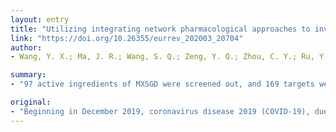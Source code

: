 ```yaml
---
layout: entry
title: "Utilizing integrating network pharmacological approaches to investigate the potential mechanism of Ma Xing Shi Gan Decoction in treating COVID-19"
link: "https://doi.org/10.26355/eurrev_202003_20704"
author:
- Wang, Y. X.; Ma, J. R.; Wang, S. Q.; Zeng, Y. Q.; Zhou, C. Y.; Ru, Y. H.; Zhang, L.; Lu, Z. G.; Wu, M. H.; Li, H.

summary:
- "97 active ingredients of MXSGD were screened out, and 169 targets were predicted. The protein-protein interaction network exhibited hub targets. KEGG enrichment analysis indicated that the targets were significantly enriched in inflammation-related pathways, immunomodulation related pathways, and viral infection-related pathway. Ma Xing Shi Gan Decoction was recommended as a basic prescription and applied widely in the clinical treatment of COVID-19."

original:
- "Beginning in December 2019, coronavirus disease 2019 (COVID-19), due to 2019-nCoV infection, emerged in Wuhan and spread rapidly throughout China and even worldwide. Employing combined therapy of modern medicine and traditional Chinese medicine has been proposed, in which Ma Xing Shi Gan Decoction (MXSGD) was recommended as a basic prescription and applied widely in the clinical treatment of COVID-19. We investigated the underlying mechanism of MXSGD in treating COVID-19 utilizing the approaches of integrating network pharmacology. A total of 97 active ingredients of MXSGD were screened out, and 169 targets were predicted. The protein-protein interaction network exhibited hub targets of MXSGD, such as Heat shock protein 90, RAC-alpha serine/threonine-protein kinase, Transcription factor AP-1, Mitogen-activated protein kinase 1, Cellular tumor antigen p53, Vascular endothelial growth factor A, and Tumour necrosis factor. Gene Ontology functional enrichment analysis demonstrated that the biological processes altered within the body after taking MXSGD were closely related to the regulation of such processes as the acute inflammatory response, chemokine production, vascular permeability, response to oxygen radicals, oxidative stress-induced apoptosis, T cell differentiation involved in the immune response, immunoglobulin secretion, and extracellular matrix disassembly. KEGG enrichment analysis indicated that the targets of MXSGD were significantly enriched in inflammation-related pathways, immunomodulation-related pathways, and viral infection-related pathways. The therapeutic mechanisms of MXSGD on COVID-19 may primarily involve the following effects: reducing inflammation, suppressing cytokine storm, protecting the pulmonary alveolar-capillary barrier, alleviating pulmonary edema, regulating the immune response, and decreasing fever."
---
```


